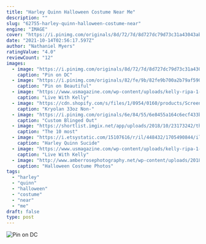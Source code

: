```yaml
---
title: "Harley Quinn Halloween Costume Near Me"
description: ""
slug: "62755-harley-quinn-halloween-costume-near"
engine: "IMAGE"
cover: "https://i.pinimg.com/originals/8d/72/7d/8d727dc79d73c31a43043abdce6ffd59.jpg"
date: "2021-10-14T02:56:17.597Z"
author: "Nathaniel Myers"
ratingValue: "4.0"
reviewCount: "12"
images:
  - image: "https://i.pinimg.com/originals/8d/72/7d/8d727dc79d73c31a43043abdce6ffd59.jpg"
    caption: "Pin on DC"
  - image: "https://i.pinimg.com/originals/82/fe/9b/82fe9b700a2b79af590e8c5e6f237cb9.jpg"
    caption: "Pin on Beautiful"
  - image: "https://www.usmagazine.com/wp-content/uploads/kelly-ripa-1-9cffdb65-33c7-4eaf-8089-f015c45d0697.jpg?w=600&quality=86&strip=all"
    caption: "Live With Kelly"
  - image: "https://cdn.shopify.com/s/files/1/0954/0160/products/Screen_Shot_2015-08-19_at_6.48.51_PM.png?v=1497307315"
    caption: "Kryolan 33oz Non-"
  - image: "https://i.pinimg.com/originals/6e/84/55/6e8455a164c6ecf433b28f0ee69a7a00.jpg"
    caption: "Custom Blinged Out"
  - image: "https://shortlist.imgix.net/app/uploads/2018/10/23173242/these-are-the-10-most-popular-halloween-costumes-to-avoid-if-you-want-to-look-different-this-year-7.jpg?w=1200&h=1&fit=max&auto=format%2Ccompress"
    caption: "The 10 most"
  - image: "https://i.etsystatic.com/15107616/r/il/448432/1705490844/il_570xN.1705490844_oh0g.jpg"
    caption: "Harley Quinn Sucide"
  - image: "https://www.usmagazine.com/wp-content/uploads/kelly-ripa-1-9cffdb65-33c7-4eaf-8089-f015c45d0697.jpg?w=900&quality=86&strip=all"
    caption: "Live With Kelly"
  - image: "http://www.amberrosephotography.net/wp-content/uploads/2018/10/5-blog-1024x819.jpg"
    caption: "Halloween Costume Photos"
tags:
  - "harley"
  - "quinn"
  - "halloween"
  - "costume"
  - "near"
  - "me"
draft: false
type: post
---
```



![Pin on DC](https://i.pinimg.com/originals/8d/72/7d/8d727dc79d73c31a43043abdce6ffd59.jpg "Pin on DC")


<!--inArticleAds-->

<!--galleryOne-->


<!--inArticleAds-->

<!--galleryTwo-->


<!--galleryThree-->

